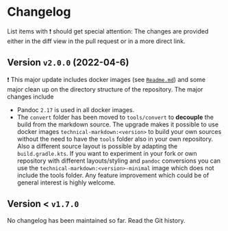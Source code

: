 # Changelog

List items with ❗ should get special attention: The changes are provided either
in the diff view in the pull request or in a more direct link.

<!--UPDATE-TAG min-version:1.0.5 max-version:9.9.9-->

## Version `v2.0.0` (2022-04-6)

❗ This major update includes docker images (see [`Readme.md`](Readme.md)) and some
major clean up on the directory structure of the repository. The major changes
include

- Pandoc `2.17` is used in all docker images.
- The `convert` folder has been moved to `tools/convert` to **decouple** the build
  from the markdown source. The upgrade makes it possible to use docker images
  `technical-markdown:<version>` to build your own sources without the need to
  have the `tools` folder also in your own repository. Also a different source
  layout is possible by adapting the `build.gradle.kts`. If you want to
  experiment in your fork or own repository with different layouts/styling and
  `pandoc` conversions you can use the `technical-markdown:<version>-minimal`
  image which does not include the tools folder. Any feature improvement which
  could be of general interest is highly welcome.

## Version < `v1.7.0`

No changelog has been maintained so far. Read the Git history.
